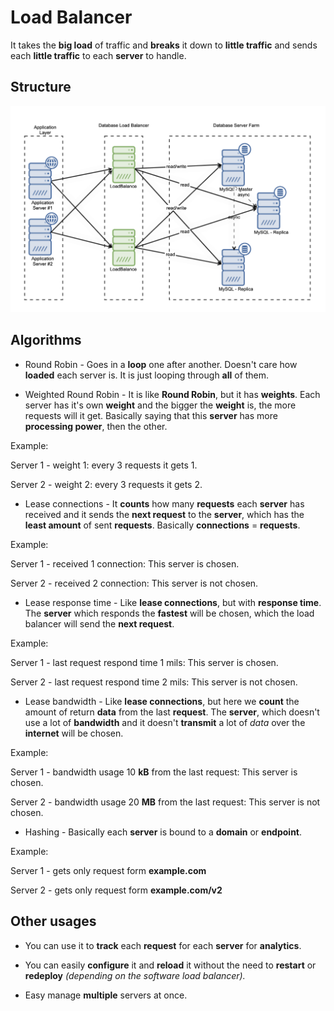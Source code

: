 # Load Balancer

It takes the **big load** of traffic and **breaks** it down to **little traffic** and sends each **little traffic** to each **server** to handle.

## Structure

<img src="../images/load_balancer_structure.png">

## Algorithms

- Round Robin - Goes in a **loop** one after another. Doesn't care how **loaded** each server is. It is just looping through **all** of them.

- Weighted Round Robin - It is like **Round Robin**, but it has **weights**. Each server has it's own **weight** and the bigger the **weight** is, the more requests will it get. Basically saying that this **server** has more **processing power**, then the other.

Example:

Server 1 - weight 1: every 3 requests it gets 1. 

Server 2 - weight 2: every 3 requests it gets 2.

- Lease connections - It **counts** how many **requests** each **server** has received and it sends the **next request** to the **server**, which has the **least amount** of sent **requests**. Basically **connections** = **requests**.

Example:

Server 1 - received 1 connection: This server is chosen.

Server 2 - received 2 connection: This server is not chosen.

- Lease response time - Like **lease connections**, but with **response time**. The **server** which responds the **fastest** will be chosen, which the load balancer will send the **next request**.

Example:

Server 1 - last request respond time 1 mils: This server is chosen.

Server 2 - last request respond time 2 mils: This server is not chosen.

- Lease bandwidth - Like **lease connections**, but here we **count** the amount of return **data** from the last **request**. The **server**, which doesn't use a lot of **bandwidth** and it doesn't **transmit** a lot of *data* over the **internet** will be chosen.

Example:

Server 1 - bandwidth usage 10 **kB** from the last request: This server is chosen.

Server 2 - bandwidth usage 20 **MB** from the last request: This server is not chosen.

- Hashing - Basically each **server** is bound to a **domain** or **endpoint**.

Example:

Server 1 - gets only request form **example.com**

Server 2 - gets only request form **example.com/v2**

## Other usages

- You can use it to **track** each **request** for each **server** for **analytics**.

- You can easily **configure** it and **reload** it without the need to **restart** or **redeploy** *(depending on the software load balancer).*

- Easy manage **multiple** servers at once.

